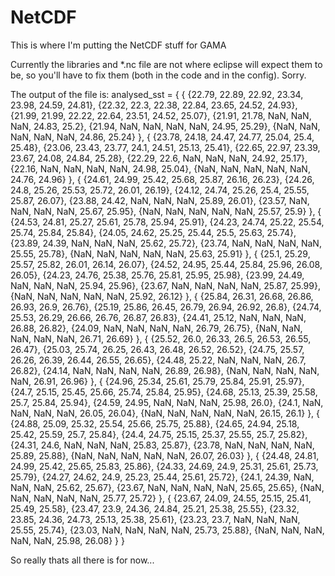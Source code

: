 # NetCDF
This is where I'm putting the NetCDF stuff for GAMA

Currently the libraries and *.nc file are not where eclipse will expect them to be, so you'll have to fix them (both in the code and in the config). Sorry.

The output of the file is:
analysed_sst =
  {
    {
      {22.79, 22.89, 22.92, 23.34, 23.98, 24.59, 24.81},
      {22.32, 22.3, 22.38, 22.84, 23.65, 24.52, 24.93},
      {21.99, 21.99, 22.22, 22.64, 23.51, 24.52, 25.07},
      {21.91, 21.78, NaN, NaN, NaN, 24.83, 25.2},
      {21.94, NaN, NaN, NaN, NaN, 24.95, 25.29},
      {NaN, NaN, NaN, NaN, NaN, 24.86, 25.24}
    },
    {
      {23.78, 24.18, 24.47, 24.77, 25.04, 25.4, 25.48},
      {23.06, 23.43, 23.77, 24.1, 24.51, 25.13, 25.41},
      {22.65, 22.97, 23.39, 23.67, 24.08, 24.84, 25.28},
      {22.29, 22.6, NaN, NaN, NaN, 24.92, 25.17},
      {22.16, NaN, NaN, NaN, NaN, 24.98, 25.04},
      {NaN, NaN, NaN, NaN, NaN, 24.76, 24.96}
    },
    {
      {24.61, 24.99, 25.42, 25.68, 25.87, 26.16, 26.23},
      {24.26, 24.8, 25.26, 25.53, 25.72, 26.01, 26.19},
      {24.12, 24.74, 25.26, 25.4, 25.55, 25.87, 26.07},
      {23.88, 24.42, NaN, NaN, NaN, 25.89, 26.01},
      {23.57, NaN, NaN, NaN, NaN, 25.67, 25.95},
      {NaN, NaN, NaN, NaN, NaN, 25.57, 25.9}
    },
    {
      {24.53, 24.81, 25.27, 25.61, 25.78, 25.94, 25.91},
      {24.23, 24.74, 25.22, 25.54, 25.74, 25.84, 25.84},
      {24.05, 24.62, 25.25, 25.44, 25.5, 25.63, 25.74},
      {23.89, 24.39, NaN, NaN, NaN, 25.62, 25.72},
      {23.74, NaN, NaN, NaN, NaN, 25.55, 25.78},
      {NaN, NaN, NaN, NaN, NaN, 25.63, 25.91}
    },
    {
      {25.1, 25.29, 25.57, 25.82, 26.01, 26.14, 26.07},
      {24.52, 24.95, 25.44, 25.84, 25.96, 26.08, 26.05},
      {24.23, 24.76, 25.38, 25.76, 25.81, 25.95, 25.98},
      {23.99, 24.49, NaN, NaN, NaN, 25.94, 25.96},
      {23.67, NaN, NaN, NaN, NaN, 25.87, 25.99},
      {NaN, NaN, NaN, NaN, NaN, 25.92, 26.12}
    },
    {
      {25.84, 26.31, 26.68, 26.86, 26.93, 26.9, 26.76},
      {25.19, 25.86, 26.45, 26.79, 26.94, 26.92, 26.8},
      {24.74, 25.53, 26.29, 26.66, 26.76, 26.87, 26.83},
      {24.41, 25.12, NaN, NaN, NaN, 26.88, 26.82},
      {24.09, NaN, NaN, NaN, NaN, 26.79, 26.75},
      {NaN, NaN, NaN, NaN, NaN, 26.71, 26.69}
    },
    {
      {25.52, 26.0, 26.33, 26.5, 26.53, 26.55, 26.47},
      {25.03, 25.74, 26.25, 26.43, 26.48, 26.52, 26.52},
      {24.75, 25.57, 26.26, 26.39, 26.44, 26.55, 26.65},
      {24.48, 25.22, NaN, NaN, NaN, 26.7, 26.82},
      {24.14, NaN, NaN, NaN, NaN, 26.89, 26.98},
      {NaN, NaN, NaN, NaN, NaN, 26.91, 26.96}
    },
    {
      {24.96, 25.34, 25.61, 25.79, 25.84, 25.91, 25.97},
      {24.7, 25.15, 25.45, 25.66, 25.74, 25.84, 25.95},
      {24.68, 25.13, 25.39, 25.58, 25.7, 25.84, 25.94},
      {24.59, 24.95, NaN, NaN, NaN, 25.98, 26.0},
      {24.1, NaN, NaN, NaN, NaN, 26.05, 26.04},
      {NaN, NaN, NaN, NaN, NaN, 26.15, 26.1}
    },
    {
      {24.88, 25.09, 25.32, 25.54, 25.66, 25.75, 25.88},
      {24.65, 24.94, 25.18, 25.42, 25.59, 25.7, 25.84},
      {24.4, 24.75, 25.15, 25.37, 25.55, 25.7, 25.82},
      {24.31, 24.6, NaN, NaN, NaN, 25.83, 25.87},
      {23.78, NaN, NaN, NaN, NaN, 25.89, 25.88},
      {NaN, NaN, NaN, NaN, NaN, 26.07, 26.03}
    },
    {
      {24.48, 24.81, 24.99, 25.42, 25.65, 25.83, 25.86},
      {24.33, 24.69, 24.9, 25.31, 25.61, 25.73, 25.79},
      {24.27, 24.62, 24.9, 25.23, 25.44, 25.61, 25.72},
      {24.1, 24.39, NaN, NaN, NaN, 25.62, 25.67},
      {23.67, NaN, NaN, NaN, NaN, 25.65, 25.65},
      {NaN, NaN, NaN, NaN, NaN, 25.77, 25.72}
    },
    {
      {23.67, 24.09, 24.55, 25.15, 25.41, 25.49, 25.58},
      {23.47, 23.9, 24.36, 24.84, 25.21, 25.38, 25.55},
      {23.32, 23.85, 24.36, 24.73, 25.13, 25.38, 25.61},
      {23.23, 23.7, NaN, NaN, NaN, 25.55, 25.74},
      {23.03, NaN, NaN, NaN, NaN, 25.73, 25.88},
      {NaN, NaN, NaN, NaN, NaN, 25.98, 26.08}
    }
  }
 
 So really thats all there is for now...
